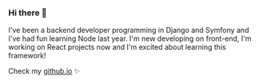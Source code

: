 ### Hi there 👋

I've been a backend developer programming in Django and Symfony and I've had fun learning Node last year.
I'm new developing on front-end, I'm working on React projects now and I'm excited about learning this framework!

Check my [github.io](https://nataliasuarez.github.io/) ✨

<!--
**NataliaSuarez/NataliaSuarez** is a ✨ _special_ ✨ repository because its `README.md` (this file) appears on your GitHub profile.

Here are some ideas to get you started:

- 🔭 I’m currently working on ...
- 🌱 I’m currently learning ...
- 👯 I’m looking to collaborate on ...
- 🤔 I’m looking for help with ...
- 💬 Ask me about ...
- 📫 How to reach me: ...
- 😄 Pronouns: ...
- ⚡ Fun fact: ...
-->
